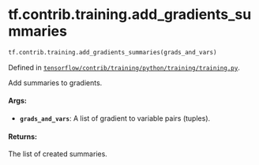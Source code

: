 <div itemscope itemtype="http://developers.google.com/ReferenceObject">
<meta itemprop="name" content="tf.contrib.training.add_gradients_summaries" />
</div>

# tf.contrib.training.add_gradients_summaries

``` python
tf.contrib.training.add_gradients_summaries(grads_and_vars)
```



Defined in [`tensorflow/contrib/training/python/training/training.py`](https://www.tensorflow.org/code/tensorflow/contrib/training/python/training/training.py).

Add summaries to gradients.

#### Args:

* <b>`grads_and_vars`</b>: A list of gradient to variable pairs (tuples).


#### Returns:

The list of created summaries.